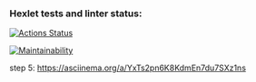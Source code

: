 ### Hexlet tests and linter status:
[![Actions Status](https://github.com/Go-sha/java-project-61/workflows/hexlet-check/badge.svg)](https://github.com/Go-sha/java-project-61/actions)

[![Maintainability](https://api.codeclimate.com/v1/badges/6e1e5290b57ed592411d/maintainability)](https://codeclimate.com/github/Go-sha/java-project-61/maintainability)


step 5: https://asciinema.org/a/YxTs2pn6K8KdmEn7du7SXz1ns
